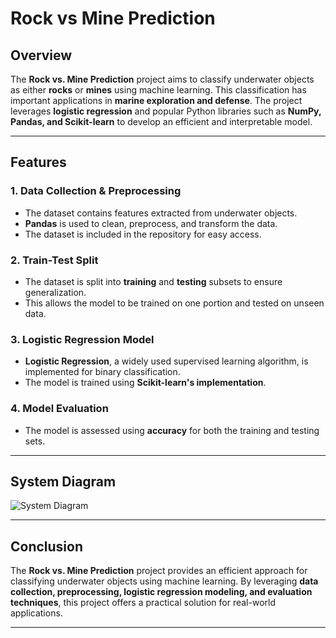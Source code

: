 # Rock vs Mine Prediction

## Overview
The **Rock vs. Mine Prediction** project aims to classify underwater objects as either **rocks** or **mines** using machine learning. This classification has important applications in **marine exploration and defense**. The project leverages **logistic regression** and popular Python libraries such as **NumPy, Pandas, and Scikit-learn** to develop an efficient and interpretable model.

---

## Features

### 1. Data Collection & Preprocessing
- The dataset contains features extracted from underwater objects.
- **Pandas** is used to clean, preprocess, and transform the data.
- The dataset is included in the repository for easy access.

### 2. Train-Test Split
- The dataset is split into **training** and **testing** subsets to ensure generalization.
- This allows the model to be trained on one portion and tested on unseen data.

### 3. Logistic Regression Model
- **Logistic Regression**, a widely used supervised learning algorithm, is implemented for binary classification.
- The model is trained using **Scikit-learn's implementation**.

### 4. Model Evaluation
- The model is assessed using **accuracy** for both the training and testing sets.

---

## System Diagram
![System Diagram](path/to/system_diagram.png) <!-- Replace with actual image path -->

---

## Conclusion
The **Rock vs. Mine Prediction** project provides an efficient approach for classifying underwater objects using machine learning. By leveraging **data collection, preprocessing, logistic regression modeling, and evaluation techniques**, this project offers a practical solution for real-world applications.

---




